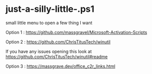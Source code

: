 # just-a-silly-little-.ps1
small little menu to open a few thing I want

Option 1 : https://github.com/massgravel/Microsoft-Activation-Scripts

Option 2 : https://github.com/ChrisTitusTech/winutil

If you have any issues opening this look at https://github.com/ChrisTitusTech/winutil#readme

Option 3 : https://massgrave.dev/office_c2r_links.html
